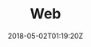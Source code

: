 ---
date: "2018-05-02T01:19:20Z"
title: "Web"
description: "Description of the web asset type"
weight: "41005"
categories: [ "Ship Asset Types" ]
index: false
icon: "replicatedShip"
gradient: "console"
hideFromList: true
---